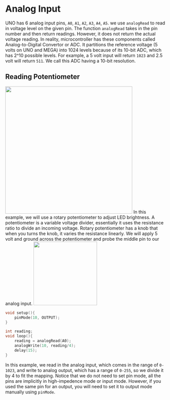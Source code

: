 # Analog Input
UNO has 6 analog input pins, `A0`, `A1`, `A2`, `A3`, `A4`, `A5`. we use `analogRead` to read in voltage level on the given pin. The function `analogRead` takes in the pin number and then return readings. However, it does not return the actual voltage reading. In reality, microcontroller has these components called Analog-to-Digital Convertor or ADC. It partitions the reference voltage (5 volts on UNO and MEGA) into 1024 levels because of its 10-bit ADC, which has 2^10 possible levels. For example, a 5 volt input will return `1023` and 2.5 volt will return `511`. We call this ADC having a 10-bit resolution. 

## Reading Potentiometer
<img src="http://www.toptechboy.com/wp-content/uploads/2014/07/arduino-schematic_bb-1024x787.jpg" height="400" />
In this example, we will use a rotary potentiometer to adjust LED brightness. A potentiometer is a variable voltage divider, essentially it uses the resistance ratio to divide an incoming voltage. Rotary potentiometer has a knob that when you turns the knob, it varies the resistance linearly. We will apply 5 volt and ground across the potentiometer and probe the middle pin to our analog input.
<img src="https://upload.wikimedia.org/wikipedia/commons/thumb/3/31/Impedance_voltage_divider.svg/1200px-Impedance_voltage_divider.svg.png" height="200" />


```C
void setup(){
    pinMode(10, OUTPUT);
}

int reading;
void loop(){
    reading = analogRead(A0);
    analogWrite(10, reading/4);
    delay(15);
}
```
In this example, we read in the analog input, which comes in the range of `0-1023`, and write to analog output, which has a range of `0-255`, so we divide it by 4 to fit the mapping. Notice that we do not need to set pin mode, all the pins are implicitly in high-impedence mode or input mode. However, if you used the same pin for an output, you will need to set it to output mode manually using ``pinMode``. 
